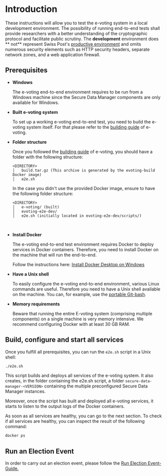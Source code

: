 # Introduction

These instructions will allow you to test the e-voting system in a local development environment. The possibility of running end-to-end tests shall
provide researchers with a better understanding of the cryptographic protocol and facilitate public scrutiny. The **development** environment does **
not** represent Swiss
Post's [productive environment](https://gitlab.com/swisspost-evoting/e-voting/e-voting-documentation/-/blob/master/Operations/Infrastructure%20whitepaper%20of%20the%20Swiss%20Post%20voting%20system.md)
and omits numerous security elements such as HTTP security headers, separate network zones, and a web application firewall.

## Prerequisites

- **Windows**  

  The e-voting end-to-end environment requires to be run from a Windows machine since the Secure Data Manager components are only available for Windows.
  <br>

- **Built e-voting system**  

  To set up a working e-voting end-to-end test, you need to build the e-voting system itself. For that please refer to
  the [building guide](https://gitlab.com/swisspost-evoting/e-voting/e-voting/-/blob/master/BUILDING.md) of e-voting.
  <br>

- **Folder structure**  

  Once you followed the [building guide](https://gitlab.com/swisspost-evoting/e-voting/e-voting/-/blob/master/BUILDING.md) of e-voting, you should have
  a folder with the following structure:

  ```
  <DIRECTORY>
  │   build.tar.gz (This archive is generated by the evoting-build Docker image)
  │   e2e.sh
  ```

  In the case you didn't use the provided Docker image, ensure to have the following folder structure:

  ```
  <DIRECTORY>
  │   e-voting/ (built)
  │   evoting-e2e-dev/
  │   e2e.sh (initially located in evoting-e2e-dev/scripts/)
  ```
  <br>

- **Install Docker**

  The e-voting end-to-end test environment requires Docker to deploy services in Docker containers. Therefore, you need to install Docker on the
  machine that will run the end-to-end.

  Follow the instructions here: [Install Docker Desktop on Windows](https://docs.docker.com/desktop/windows/install/)
  <br>

- **Have a Unix shell**

  To easily configure the e-voting end-to-end environment, various Linux commands are useful. Therefore you need to have a Unix shell available on the
  machine. You can, for example, use the [portable Git-bash](https://git-scm.com/download/win).
  <br>

- **Memory requirements**

  Beware that running the entire E-voting system (comprising multiple components) on a single machine is very memory intensive. We recommend configuring
  Docker with at least 30 GB RAM.
  <br>
  

## Build, configure and start all services

Once you fulfill all prerequisites, you can run the `e2e.sh` script in a Unix shell:

```sh
./e2e.sh
```

This script builds and deploys all services of the e-voting system. It also creates, in the folder containing the e2e.sh script, a
folder `secure-data-manager-<VERSION>` containing the multiple preconfigured Secure Data Manager instances.

Moreover, once the script has built and deployed all e-voting services, it starts to listen to the output logs of the Docker containers.

As soon as all services are healthy, you can go to the next section. To check if all services are healthy, you can inspect the result of the following
command:

```sh
docker ps
```

## Run an Election Event

In order to carry out an election event, please follow the [Run Election Event-Guide.](./Run_Election_Event.md)